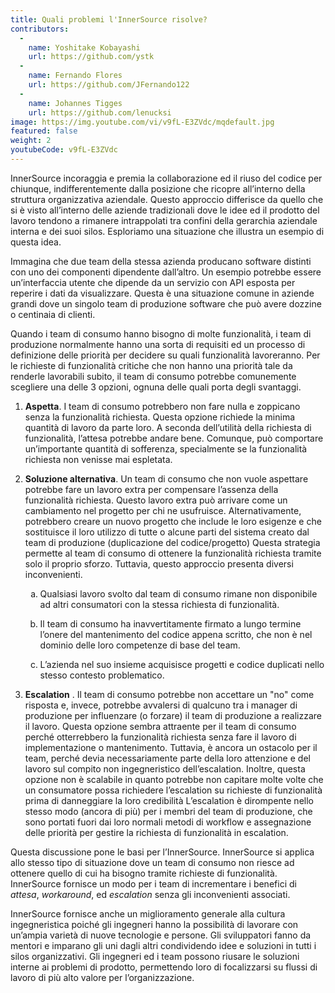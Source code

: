 ```yaml
---
title: Quali problemi l'InnerSource risolve?
contributors:
  - 
    name: Yoshitake Kobayashi
    url: https://github.com/ystk
  - 
    name: Fernando Flores
    url: https://github.com/JFernando122
  - 
    name: Johannes Tigges
    url: https://github.com/lenucksi
image: https://img.youtube.com/vi/v9fL-E3ZVdc/mqdefault.jpg
featured: false
weight: 2
youtubeCode: v9fL-E3ZVdc
---
```


<div class="paragraph">
<p>InnerSource incoraggia e premia la collaborazione ed il riuso del codice per chiunque, indifferentemente dalla posizione che ricopre all&#8217;interno della struttura organizzativa aziendale.
Questo approccio differisce da quello che si è visto all&#8217;interno delle aziende tradizionali dove le idee ed il prodotto del lavoro tendono a rimanere intrappolati tra confini della gerarchia aziendale interna e dei suoi silos.
Esploriamo una situazione che illustra un esempio di questa idea.</p>
</div>
<div class="paragraph">
<p>Immagina che due team della stessa azienda producano software distinti con uno dei componenti dipendente dall&#8217;altro.
Un esempio potrebbe essere un&#8217;interfaccia utente che dipende da un servizio con API esposta per reperire i dati da visualizzare.
Questa è una situazione comune in aziende grandi dove un singolo team di produzione software che può avere dozzine o centinaia di clienti.</p>
</div>
<div class="paragraph">
<p>Quando i team di consumo hanno bisogno di molte funzionalità, i team di produzione normalmente hanno una sorta di requisiti ed un processo di definizione delle priorità per decidere su quali funzionalità lavoreranno.
Per le richieste di funzionalità critiche che non hanno una priorità tale da renderle lavorabili subito, il team di consumo potrebbe comunemente scegliere una delle 3 opzioni, ognuna delle quali porta degli svantaggi.</p>
</div>
<div class="olist arabic">
<ol class="arabic">
<li>
<p><strong>Aspetta</strong>. I team di consumo potrebbero non fare nulla e zoppicano senza la funzionalità richiesta.
Questa opzione richiede la minima quantità di lavoro da parte loro.
A seconda dell&#8217;utilità della richiesta di funzionalità, l&#8217;attesa potrebbe andare bene.
Comunque, può comportare un&#8217;importante quantità di sofferenza, specialmente se la funzionalità richiesta non venisse mai espletata.</p>
</li>
<li>
<p><strong>Soluzione alternativa</strong>. Un team di consumo che non vuole aspettare potrebbe fare un lavoro extra per compensare l&#8217;assenza della funzionalità richiesta.
Questo lavoro extra può arrivare come un cambiamento nel progetto per chi ne usufruisce.
Alternativamente, potrebbero creare un nuovo progetto che include le loro esigenze e che sostituisce il loro utilizzo di tutte o alcune parti del sistema creato dal team di produzione (duplicazione del codice/progetto)
Questa strategia permette al team di consumo di ottenere la funzionalità richiesta tramite solo il proprio sforzo. Tuttavia, questo approccio presenta diversi inconvenienti.</p>
<div class="olist loweralpha">
<ol class="loweralpha" type="a">
<li>
<p>Qualsiasi lavoro svolto dal team di consumo rimane non disponibile ad altri consumatori con la stessa richiesta di funzionalità.</p>
</li>
<li>
<p>Il team di consumo ha inavvertitamente firmato a lungo termine l&#8217;onere del mantenimento del codice appena scritto, che non è nel dominio delle loro competenze di base del team.</p>
</li>
<li>
<p>L&#8217;azienda nel suo insieme acquisisce progetti e codice duplicati nello stesso contesto problematico.</p>
</li>
</ol>
</div>
</li>
<li>
<p><strong>Escalation</strong> . Il team di consumo potrebbe non accettare un "no" come risposta e, invece, potrebbe avvalersi di qualcuno tra i manager di produzione per influenzare (o forzare) il team di produzione a realizzare il lavoro.
Questa opzione sembra attraente per il team di consumo perché otterrebbero la funzionalità richiesta senza fare il lavoro di implementazione o mantenimento.
Tuttavia, è ancora un ostacolo per il team, perché devia necessariamente parte della loro attenzione e del lavoro sul compito non ingegneristico dell&#8217;escalation.
Inoltre, questa opzione non è scalabile in quanto potrebbe non capitare molte volte che un consumatore possa richiedere l&#8217;escalation su richieste di funzionalità prima di danneggiare la loro credibilità
L&#8217;escalation è dirompente nello stesso modo (ancora di più) per i membri del team di produzione, che sono portati fuori dai loro normali metodi di workflow e assegnazione delle priorità per gestire la richiesta di funzionalità in escalation.</p>
</li>
</ol>
</div>
<div class="paragraph">
<p>Questa discussione pone le basi per l&#8217;InnerSource.
InnerSource si applica allo stesso tipo di situazione dove un team di consumo non riesce ad ottenere quello di cui ha bisogno tramite richieste di funzionalità.
InnerSource fornisce un modo per i team di incrementare i benefici di <em>attesa</em>, <em>workaround</em>, ed <em>escalation</em> senza gli inconvenienti associati.</p>
</div>
<div class="paragraph">
<p>InnerSource fornisce anche un miglioramento generale alla cultura ingegneristica poiché gli ingegneri hanno la possibilità di lavorare con un&#8217;ampia varietà di nuove tecnologie e persone.
Gli sviluppatori fanno da mentori e imparano gli uni dagli altri condividendo idee e soluzioni in tutti i silos organizzativi.
Gli ingegneri ed i team possono riusare le soluzioni interne ai problemi di prodotto, permettendo loro di focalizzarsi su flussi di lavoro di più alto valore per l&#8217;organizzazione.</p>
</div>
<!--- This file autogenerated from https://github.com/InnerSourceCommons/InnerSourceLearningPath/blob/main/scripts -->
